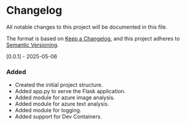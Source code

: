 # Changelog
All notable changes to this project will be documented in this file.

The format is based on [Keep a Changelog](https://keepachangelog.com/en/1.0.0/),
and this project adheres to [Semantic Versioning](https://semver.org/spec/v2.0.0.html).

[0.0.1] - 2025-05-06 
### Added
- Created the initial project structure.
- Added app.py to serve the Flask application.
- Added module for azure image analysis.
- Added module for azure text analysis.
- Added module for logging.
- Added support for Dev Containers.